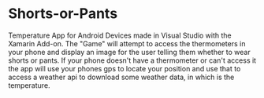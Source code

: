 # Shorts-or-Pants
Temperature App for Android Devices made in Visual Studio with the Xamarin Add-on.
The "Game" will attempt to access the thermometers in your phone and 
display an image for the user telling them whether to wear shorts or pants.
If your phone doesn't have a thermometer or can't access it the app will
use your phones gps to locate your position and use that to access a weather api
to download some weather data, in which is the temperature.
